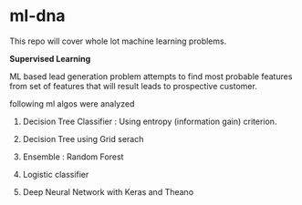 # ml-dna

This repo will cover whole lot machine learning problems.

<B> Supervised Learning</B>

ML based lead generation problem attempts to find most probable features from set of features that will result leads to prospective customer.

following ml algos were analyzed 

1) Decision Tree Classifier  : Using entropy (information gain) criterion.

2) Decision Tree using Grid serach

3) Ensemble : Random Forest

4) Logistic classifier

5) Deep Neural Network with Keras and Theano
